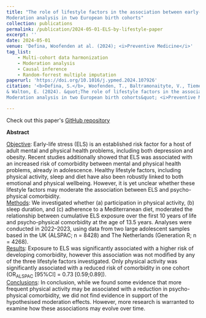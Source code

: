 ```yaml
---
title: "The role of lifestyle factors in the association between early-life stress and adolescent psycho-physical health: 
Moderation analysis in two European birth cohorts"
collection: publications
permalink: /publication/2024-05-01-ELS-by-lifestyle-paper
excerpt: ''
date: 2024-05-01
venue: 'Defina, Woofenden at al. (2024); <i>Preventive Medicine</i>'
tag_list:
    - Multi-cohort data harmonization
    - Moderation analysis
    - Causal inference
    - Random-forrest multiple imputation
paperurl: 'https://doi.org/10.1016/j.ypmed.2024.107926'
citation: '<b>Defina, S.</b>, Woofenden, T., Baltramonaityte, V., Tiemeier, H., Fairchild, G., Felix, J. F., Cecil, C.A.M., 
& Walton, E. (2024). &quot;The role of lifestyle factors in the association between early-life stress and adolescent psycho-physical health: 
Moderation analysis in two European birth cohorts&quot; <i>Preventive Medicine</i>.'

---
```


Check out this paper's [GitHub repository](https://github.com/SereDef/lifestyle-moderators-project)

**Abstract**

<ins>Objective</ins>:
Early-life stress (ELS) is an established risk factor for a host of adult mental and physical health problems, including 
both depression and obesity. Recent studies additionally showed that ELS was associated with an increased risk of 
comorbidity between mental and physical health problems, already in adolescence. Healthy lifestyle factors, including 
physical activity, sleep and diet have also been robustly linked to both emotional and physical wellbeing. However, it 
is yet unclear whether these lifestyle factors may moderate the association between ELS and psycho-physical comorbidity. \
<ins>Methods</ins>:
We investigated whether (a) participation in physical activity, (b) sleep duration, and (c) adherence to a Mediterranean 
diet, moderated the relationship between cumulative ELS exposure over the first 10 years of life and psycho-physical 
comorbidity at the age of 13.5 years. Analyses were conducted in 2022–2023, using data from two large adolescent samples 
based in the UK (ALSPAC; n = 8428) and The Netherlands (Generation R; n = 4268). \
<ins>Results</ins>: 
Exposure to ELS was significantly associated with a higher risk of developing comorbidity, however this association was 
not modified by any of the three lifestyle factors investigated. Only physical activity was significantly associated with 
a reduced risk of comorbidity in one cohort (OR<sub>ALSPAC</sub> [95%CI] = 0.73 [0.59;0.89]). \
<ins>Conclusions</ins>:
In conclusion, while we found some evidence that more frequent physical activity may be associated with a reduction in 
psycho-physical comorbidity, we did not find evidence in support of the hypothesised moderation effects. However, more 
research is warranted to examine how these associations may evolve over time.
